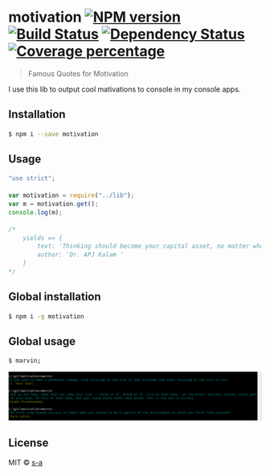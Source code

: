 # motivation [![NPM version][npm-image]][npm-url] [![Build Status][travis-image]][travis-url] [![Dependency Status][daviddm-image]][daviddm-url] [![Coverage percentage][coveralls-image]][coveralls-url]
> Famous Quotes for Motivation

I use this lib to output cool mativations to console in my console apps.

## Installation

```sh
$ npm i --save motivation
```

## Usage

```js
"use strict";

var motivation = require("../lib");
var m = motivation.get();
console.log(m);

/*
    yields => {
        text: 'Thinking should become your capital asset, no matter whatever ups and downs you come across in your life.',
        author: 'Dr. APJ Kalam '
    }
*/


```
## Global installation
```sh
$ npm i -g motivation
```
## Global usage
```sh
$ marvin;
```  
![Demo][demo-image]

## License

MIT © [s-a](https://github.com/s-a)


[npm-image]: https://badge.fury.io/js/motivation.svg
[npm-url]: https://npmjs.org/package/motivation
[travis-image]: https://travis-ci.org/s-a/motivation.svg?branch=master
[travis-url]: https://travis-ci.org/s-a/motivation
[daviddm-image]: https://david-dm.org/s-a/motivation.svg?theme=shields.io
[daviddm-url]: https://david-dm.org/s-a/motivation
[coveralls-image]: https://coveralls.io/repos/github/s-a/motivation/badge.svg?branch=master
[coveralls-url]: https://coveralls.io/r/s-a/motivation
[demo-image]: /demo.png
